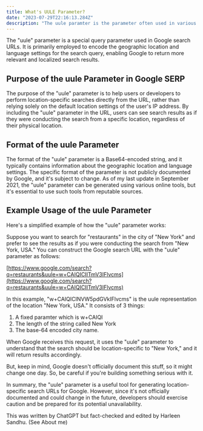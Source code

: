 ```yaml
---
title: What's UULE Parameter?
date: "2023-07-29T22:16:13.284Z"
description: "The uule paramter is the parameter often used in various google serp location changer tools. Learn more about it here!"
---
```


The "uule" parameter is a special query parameter used in Google search URLs. It is primarily employed to encode the geographic location and language settings for the search query, enabling Google to return more relevant and localized search results.

## Purpose of the uule Parameter in Google SERP

The purpose of the "uule" parameter is to help users or developers to perform location-specific searches directly from the URL, rather than relying solely on the default location settings of the user's IP address. By including the "uule" parameter in the URL, users can see search results as if they were conducting the search from a specific location, regardless of their physical location.

## Format of the uule Parameter

The format of the "uule" parameter is a Base64-encoded string, and it typically contains information about the geographic location and language settings. The specific format of the parameter is not publicly documented by Google, and it's subject to change. As of my last update in September 2021, the "uule" parameter can be generated using various online tools, but it's essential to use such tools from reputable sources.

## Example Usage of the uule Parameter

Here's a simplified example of how the "uule" parameter works:

Suppose you want to search for "restaurants" in the city of "New York" and prefer to see the results as if you were conducting the search from "New York, USA." You can construct the Google search URL with the "uule" parameter as follows:


[https://www.google.com/search?q=restaurants&uule=w+CAIQICIITmV3IFlvcms](https://www.google.com/search?q=restaurants&uule=w+CAIQICIITmV3IFlvcms)

In this example, "w+CAIQICINVW5pdGVkIFlvcms" is the uule representation of the location "New York, USA." It consists of 3 things:
1. A fixed paramter which is w+CAIQI
2. The length of the string called New York
3. The base-64 encoded city name. 

When Google receives this request, it uses the "uule" parameter to understand that the search should be location-specific to "New York," and it will return results accordingly.

But, keep in mind, Google doesn't officially document this stuff, so it might change one day. So, be careful if you're building something serious with it.

In summary, the "uule" parameter is a useful tool for generating location-specific search URLs for Google. However, since it's not officially documented and could change in the future, developers should exercise caution and be prepared for its potential unavailability.

This was written by ChatGPT but fact-checked and edited by Harleen Sandhu. (See About me)
